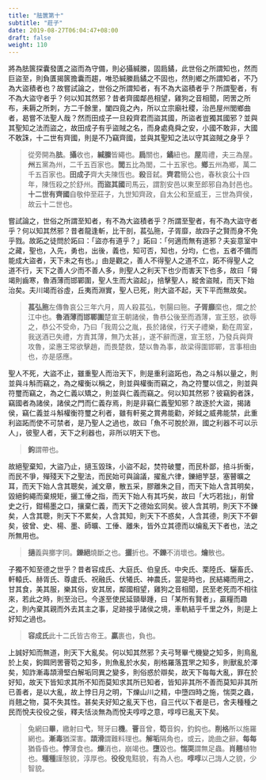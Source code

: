 ```yaml
---
title: "胠篋第十"
subtitle: "莊子"
date: 2019-08-27T06:04:47+08:00
draft: false
weight: 110
---
```




將為胠篋探囊發匱之盜而為守備，則必攝緘縢，固扃鐍，此世俗之所謂知也，然而巨盜至，則負匱揭篋擔囊而趨，唯恐緘縢扃鐍之不固也，然則鄉之所謂知者，不乃為大盜積者也？故嘗試論之，世俗之所謂知者，有不為大盜積者乎？所謂聖者，有不為大盜守者乎？何以知其然邪？昔者齊國鄰邑相望，雞狗之音相聞，罔罟之所布，耒耨之所刺，方二千餘里，闔四竟之內，所以立宗廟社稷，治邑屋州閭鄉曲者，曷嘗不法聖人哉？然而田成子一旦殺齊君而盜其國，所盜者豈獨其國邪？並與其聖知之法而盜之，故田成子有乎盜賊之名，而身處堯舜之安，小國不敢非，大國不敢誅，十二世有齊國，則是不乃竊齊國，並與其聖知之法以守其盜賊之身乎？

> 從旁開為**胠**。**攝**收也，**緘縢**皆繩也。**扃**關也，**鐍**紐也。**屋**周禮，夫三為屋。**州**五黨為州，二千五百家也。**閭**五比為閭，二十五家也。**鄉**五州為鄉，萬二千五百家也。**田成子**齊大夫陳恆也。**殺**音弑。**齊君**簡公也，春秋哀公十四年，陳恆殺之於舒州。**而盜其國**司馬云，謂割安邑以東至郎邪自為封邑也。**十二世有齊國**自敬仲至莊子，九世知齊政，自太公和至威王，三世為齊侯，故云十二世也。



嘗試論之，世俗之所謂至知者，有不為大盜積者乎？所謂至聖者，有不為大盜守者乎？何以知其然邪？昔者龍逢斬，比干剖，萇弘胣，子胥靡，故四子之賢而身不免乎戮。故跖之徒問於跖曰：「<span class="text-secondary">盜亦有道乎？</span>」跖曰：「<span class="text-secondary">何適而無有道邪？夫妄意室中之藏，聖也，入先，勇也，出後，義也，知可否，知也，分均，仁也，五者不備而能成大盜者，天下未之有也。</span>」由是觀之，善人不得聖人之道不立，跖不得聖人之道不行，天下之善人少而不善人多，則聖人之利天下也少而害天下也多，故曰「脣竭則齒寒，魯酒薄而邯鄲圍，聖人生而大盜起」，掊擊聖人，縱舍盜賊，而天下始治矣。夫川竭而谷虛，丘夷而淵實，聖人已死，則大盜不起，天下平而無故矣。

> **萇弘胣**左傳魯哀公三年六月，周人殺萇弘，刳腸曰胣。**子胥靡**縻也，爛之於江中也。**魯酒薄而邯鄲圍**楚宣王朝諸侯，魯恭公後至而酒薄，宣王怒，欲辱之，恭公不受命，乃曰「我周公之胤，長於諸侯，行天子禮樂，勳在周室，我送酒已失禮，方責其薄，無乃太甚」，遂不辭而還，宣王怒，乃發兵與齊攻魯，梁惠王常欲擊趙，而畏楚救，楚以魯為事，故梁得圍邯鄲，言事相由也，亦是感應。



聖人不死，大盜不止，雖重聖人而治天下，則是重利盜跖也，為之斗斛以量之，則並與斗斛而竊之，為之權衡以稱之，則並與權衡而竊之，為之符璽以信之，則並與符璽而竊之，為之仁義以矯之，則並與仁義而竊之。何以知其然邪？彼竊鉤者誅，竊國者為諸侯，諸侯之門而仁義存焉，則是非竊仁義聖知邪？故逐於大盜，揭諸侯，竊仁義並斗斛權衡符璽之利者，雖有軒冕之賞弗能勸，斧鉞之威弗能禁，此重利盜跖而使不可禁者，是乃聖人之過也，故曰「魚不可脫於淵，國之利器不可以示人」，彼聖人者，天下之利器也，非所以明天下也。

> **鉤**謂帶也。



故絕聖棄知，大盜乃止，擿玉毀珠，小盜不起，焚符破璽，而民朴鄙，掊斗折衡，而民不爭，殫殘天下之聖法，而民始可與論議，擢亂六律，鑠絕竽瑟，塞瞽曠之耳，而天下始人含其聰矣，滅文章，散五采，膠離朱之目，而天下始人含其明矣，毀絕鉤繩而棄規矩，攦工倕之指，而天下始人有其巧矣，故曰「大巧若拙」，削曾史之行，鉗楊墨之口，攘棄仁義，而天下之德始玄同矣。彼人含其明，則天下不鑠矣，人含其聰，則天下不累矣，人含其知，則天下不惑矣，人含其德，則天下不僻矣，彼曾、史、楊、墨、師曠、工倕、離朱，皆外立其德而以爚亂天下者也，法之所無用也。

> **擿**義與擲字同。**鑠絕**燒斷之也。**攦**折也。**不鑠**不消壞也。**爚**散也。



子獨不知至德之世乎？昔者容成氏、大庭氏、伯皇氏、中央氏、栗陸氏、驪畜氏、軒轅氏、赫胥氏、尊盧氏、祝融氏、伏犧氏、神農氏，當是時也，民結繩而用之，甘其食，美其服，樂其俗，安其居，鄰國相望，雞狗之音相聞，民至老死而不相往來，若此之時，則至治已。今遂至使民延頸舉踵，曰「某所有賢者」，贏糧而趣之，則內棄其親而外去其主之事，足跡接乎諸侯之境，車軌結乎千里之外，則是上好知之過也。

> **容成氏**此十二氏皆古帝王。**贏**裹也，負也。



上誠好知而無道，則天下大亂矣。何以知其然邪？夫弓弩畢弋機變之知多，則鳥亂於上矣，鉤餌罔罟罾笱之知多，則魚亂於水矣，削格羅落罝罘之知多，則獸亂於澤矣，知詐漸毒頡滑堅白解垢同異之變多，則俗惑於辯矣，故天下每每大亂，罪在於好知，故天下皆知求其所不知而莫知求其所已知者，皆知非其所不善而莫知非其所已善者，是以大亂，故上悖日月之明，下爍山川之精，中墮四時之施，惴耎之蟲，肖翹之物，莫不失其性。甚矣夫好知之亂天下也，自三代以下者是已，舍夫種種之民而悅夫役役之佞，釋夫恬淡無為而悅夫啍啍之意，啍啍已亂天下矣。

> 兔網曰**畢**，繳射曰**弋**，弩牙曰**機**。**罾**音曾，**笱**音鈎，釣鈎也。**削格**所以施羅網也。**漸毒**猶深害。**頡滑**謂難料理也。**解垢**隔角也，或云，詭曲之辭。**每每**猶昏昏也。**悖**薄食也。**爍**消也，崩竭也。**墮**毀也。**惴耎**謂無足蟲。**肖翹**植物也。**種種**謹慤貌，淳厚也。**役役**鬼黠貌，有為人也。**啍啍**以己誨人之貌，少智貌。